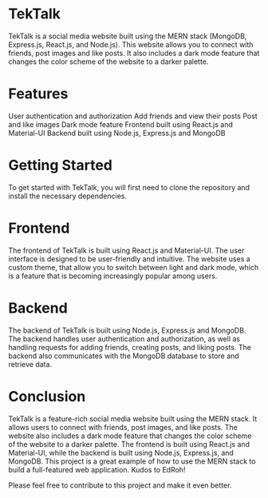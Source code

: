 # TekTalk
TekTalk is a social media website built using the MERN stack (MongoDB, Express.js, React.js, and Node.js). This website allows you to connect with friends, post images and like posts. It also includes a dark mode feature that changes the color scheme of the website to a darker palette.

# Features
User authentication and authorization
Add friends and view their posts
Post and like images
Dark mode feature
Frontend built using React.js and Material-UI
Backend built using Node.js, Express.js and MongoDB
# Getting Started
To get started with TekTalk, you will first need to clone the repository and install the necessary dependencies.



# Frontend
The frontend of TekTalk is built using React.js and Material-UI. The user interface is designed to be user-friendly and intuitive. The website uses a custom theme, that allow you to switch between light and dark mode, which is a feature that is becoming increasingly popular among users.

# Backend
The backend of TekTalk is built using Node.js, Express.js and MongoDB. The backend handles user authentication and authorization, as well as handling requests for adding friends, creating posts, and liking posts. The backend also communicates with the MongoDB database to store and retrieve data.

# Conclusion
TekTalk is a feature-rich social media website built using the MERN stack. It allows users to connect with friends, post images, and like posts. The website also includes a dark mode feature that changes the color scheme of the website to a darker palette. The frontend is built using React.js and Material-UI, while the backend is built using Node.js, Express.js, and MongoDB. This project is a great example of how to use the MERN stack to build a full-featured web application. Kudos to EdRoh!

Please feel free to contribute to this project and make it even better.

